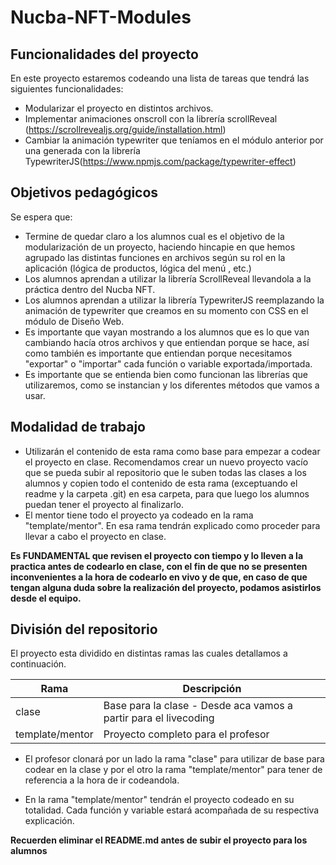 # Nucba-NFT-Modules

## Funcionalidades del proyecto

En este proyecto estaremos codeando una lista de tareas que tendrá las siguientes funcionalidades:

- Modularizar el proyecto en distintos archivos.
- Implementar animaciones onscroll con la librería scrollReveal (https://scrollrevealjs.org/guide/installation.html)
- Cambiar la animación typewriter que teníamos en el módulo anterior por una generada con la librería TypewriterJS(https://www.npmjs.com/package/typewriter-effect)

## Objetivos pedagógicos

Se espera que:

- Termine de quedar claro a los alumnos cual es el objetivo de la modularización de un proyecto, haciendo hincapie en que hemos agrupado las distintas funciones en archivos según su rol en la aplicación (lógica de productos, lógica del menú , etc.)
- Los alumnos aprendan a utilizar la librería ScrollReveal llevandola a la práctica dentro del Nucba NFT.
- Los alumnos aprendan a utilizar la librería TypewriterJS reemplazando la animación de typewriter que creamos en su momento con CSS en el módulo de Diseño Web.
- Es importante que vayan mostrando a los alumnos que es lo que van cambiando hacía otros archivos y que entiendan porque se hace, así como también es importante que entiendan porque necesitamos "exportar" o "importar" cada función o variable exportada/importada.
- Es importante que se entienda bien como funcionan las librerías que utilizaremos, como se instancian y los diferentes métodos que vamos a usar.

## Modalidad de trabajo

- Utilizarán el contenido de esta rama como base para empezar a codear el proyecto en clase. Recomendamos crear un nuevo proyecto vacío que se pueda subir al repositorio que le suben todas las clases a los alumnos y copien todo el contenido de esta rama (exceptuando el readme y la carpeta .git) en esa carpeta, para que luego los alumnos puedan tener el proyecto al finalizarlo.
- El mentor tiene todo el proyecto ya codeado en la rama "template/mentor". En esa rama tendrán explicado como proceder para llevar a cabo el proyecto en clase.

**Es FUNDAMENTAL que revisen el proyecto con tiempo y lo lleven a la practica antes de codearlo en clase, con el fin de que no se presenten inconvenientes a la hora de codearlo en vivo y de que, en caso de que tengan alguna duda sobre la realización del proyecto, podamos asistirlos desde el equipo.**

## División del repositorio

El proyecto esta dividido en distintas ramas las cuales detallamos a continuación.

| Rama            | Descripción                                                      |
| --------------- | ---------------------------------------------------------------- |
| clase           | Base para la clase - Desde aca vamos a partir para el livecoding |
| template/mentor | Proyecto completo para el profesor                               |

- El profesor clonará por un lado la rama "clase" para utilizar de base para codear en la clase y por el otro la rama "template/mentor" para tener de referencia a la hora de ir codeandola.

- En la rama "template/mentor" tendrán el proyecto codeado en su totalidad. Cada función y variable estará acompañada de su respectiva explicación.

**Recuerden eliminar el README.md antes de subir el proyecto para los alumnos**
